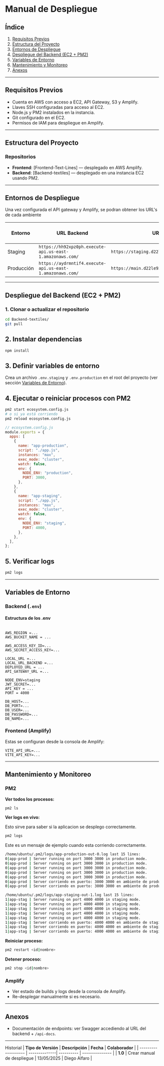 # Manual de Despliegue

## Índice

1. [Requisitos Previos](#requisitos-previos)
2. [Estructura del Proyecto](#estructura-del-proyecto)
3. [Entornos de Despliegue](#entornos-de-despliegue)
4. [Despliegue del Backend (EC2 + PM2)](#despliegue-del-backend-ec2--pm2)
5. [Variables de Entorno](#variables-de-entorno)
6. [Mantenimiento y Monitoreo](#mantenimiento-y-monitoreo)
7. [Anexos](#anexos)

---

## Requisitos Previos

- Cuenta en AWS con acceso a EC2, API Gateway, S3 y Amplify.
- Llaves SSH configuradas para acceso al EC2.
- Node.js y PM2 instalados en la instancia.
- Git configurado en el EC2.
- Permisos de IAM para despliegue en Amplify.

---

## Estructura del Proyecto

### Repositorios

- **Frontend**: [Frontend-Text-Lines] — desplegado en AWS Amplify.
- **Backend**: [Backend-textiles] — desplegado en una instancia EC2 usando PM2.

---

## Entornos de Despliegue

Una vez configurada el API gateway y Amplify, se podran obtener los URL's de cada ambiente

| Entorno    | URL Backend                                               | URL Frontend                                     | Rama GitHub | Puerto en EC2 |
| ---------- | --------------------------------------------------------- | ------------------------------------------------ | ----------- | ------------- |
| Staging    | `https://hh92xpz0ph.execute-api.us-east-1.amazonaws.com/` | `https://staging.d22le927zllwnv.amplifyapp.com/` | `staging`   | `4000`        |
| Producción | `https://aydrmntif4.execute-api.us-east-1.amazonaws.com/` | `https://main.d22le927zllwnv.amplifyapp.com/`    | `main`      | `3000`        |

---

## Despliegue del Backend (EC2 + PM2)

### 1. Clonar o actualizar el repositorio

```bash
cd Backend-textiles/
git pull
```

## 2. Instalar dependencias

```bash
npm install
```

## 3. Definir variables de entorno

Crea un archivo `.env.staging` y `.env.production` en el root del proyecto (ver sección [Variables de Entorno](#variables-de-entorno)).

## 4. Ejecutar o reiniciar procesos con PM2

```bash
pm2 start ecosystem.config.js
# o si ya está corriendo
pm2 reload ecosystem.config.js
```

```js
// ecosystem.config.js
module.exports = {
  apps: [
    {
      name: "app-production",
      script: "./app.js",
      instances: "max",
      exec_mode: "cluster",
      watch: false,
      env: {
        NODE_ENV: "production",
        PORT: 3000,
      },
    },
    {
      name: "app-staging",
      script: "./app.js",
      instances: "max",
      exec_mode: "cluster",
      watch: false,
      env: {
        NODE_ENV: "staging",
        PORT: 4000,
      },
    },
  ],
};
```

## 5. Verificar logs

```bash
pm2 logs
```

---

## Variables de Entorno

### Backend (`.env`)

#### Estructura de los .env

```env

AWS_REGION =...
AWS_BUCKET_NAME = ...

AWS_ACCESS_KEY_ID=...
AWS_SECRET_ACCESS_KEY=...

LOCAL_URL =...
LOCAL_URL_BACKEND =...
DEPLOYED_URL = ...
API_GATEWAY_URL =...

NODE_ENV=staging
JWT_SECRET=...
API_KEY = ...
PORT = 4000

DB_HOST=...
DB_PORT=...
DB_USER=...
DB_PASSWORD=...
DB_NAME=...
```

### Frontend (Amplify)

Estas se configuran desde la consola de Amplify:

```env
VITE_API_URL=...
VITE_API_KEY=...
```

---

## Mantenimiento y Monitoreo

### PM2

**Ver todos los procesos:**

```bash
pm2 ls
```

**Ver logs en vivo:**

Esto sirve para saber si la aplicacion se desplego correctamente.

```bash
pm2 logs
```

Este es un mensaje de ejemplo cuando esta corriendo correctamente.

```bash
/home/ubuntu/.pm2/logs/app-production-out-0.log last 15 lines:
0|app-prod | Server running on port 3000 3000 in production mode.
0|app-prod | Server running on port 3000 3000 in production mode.
0|app-prod | Server running on port 3000 3000 in production mode.
0|app-prod | Server running on port 3000 3000 in production mode.
0|app-prod | Server running on port 3000 3000 in production mode.
0|app-prod | Server corriendo en puerto: 3000 3000 en ambiente de production.
0|app-prod | Server corriendo en puerto: 3000 3000 en ambiente de production.

/home/ubuntu/.pm2/logs/app-staging-out-1.log last 15 lines:
1|app-stag | Server running on port 4000 4000 in staging mode.
1|app-stag | Server running on port 4000 4000 in staging mode.
1|app-stag | Server running on port 4000 4000 in staging mode.
1|app-stag | Server running on port 4000 4000 in staging mode.
1|app-stag | Server running on port 4000 4000 in staging mode.
1|app-stag | Server corriendo en puerto: 4000 4000 en ambiente de staging.
1|app-stag | Server corriendo en puerto: 4000 4000 en ambiente de staging.
1|app-stag | Server corriendo en puerto: 4000 4000 en ambiente de staging.
```

**Reiniciar proceso:**

```bash
pm2 restart <id|nombre>
```

**Detener proceso:**

```bash
pm2 stop <id|nombre>
```

### Amplify

- Ver estado de builds y logs desde la consola de Amplify.
- Re-desplegar manualmente si es necesario.

---

## Anexos

- Documentación de endpoints: ver Swagger accediendo al URL del backend + `/api-docs`.

---

Historial
| **Tipo de Versión** | **Descripción** | **Fecha** | **Colaborador** |
| ------------------- | --------------| ---------- | --------------- |
| **1.0** | Crear manual de despliegue | 13/05/2025 | Diego Alfaro |
